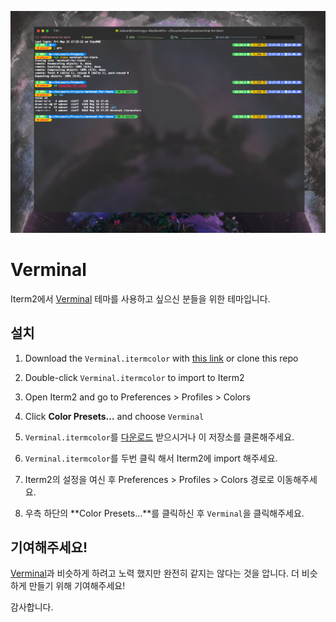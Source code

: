![Verminal for iterm](screenshot.png)

# Verminal

Iterm2에서 [Verminal](https://github.com/defringe/verminal) 테마를 사용하고 싶으신 분들을 위한 테마입니다.

## 설치

1. Download the `Verminal.itermcolor` with [this link](https://github.com/WDever/verminal-for-iterm/releases/latest) or clone this repo
2. Double-click `Verminal.itermcolor` to import to Iterm2
3. Open Iterm2 and go to Preferences > Profiles > Colors
4. Click **Color Presets...** and choose `Verminal`

5. `Verminal.itermcolor`를 [다운로드](https://github.com/WDever/verminal-for-iterm/releases/latest) 받으시거나 이 저장소를 클론해주세요.
6. `Verminal.itermcolor`를 두번 클릭 해서 Iterm2에 import 해주세요.
7. Iterm2의 설정을 여신 후 Preferences > Profiles > Colors 경로로 이동해주세요.
8. 우측 하단의 **Color Presets...**를 클릭하신 후 `Verminal`을 클릭해주세요.

## 기여해주세요!

[Verminal](https://github.com/defringe/verminal)과 비슷하게 하려고 노력 했지만 완전히 같지는 않다는 것을 압니다. 더 비슷하게 만들기 위해 기여해주세요!

감사합니다.
